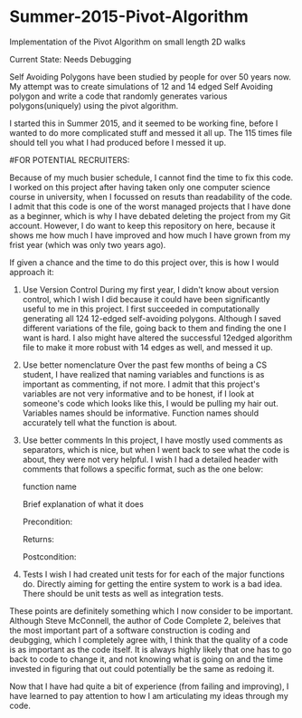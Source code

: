 # Summer-2015-Pivot-Algorithm
Implementation of the Pivot Algorithm on small length 2D walks

Current State: Needs Debugging

Self Avoiding Polygons have been studied by people for over 50 years now.
My attempt was to create simulations of 12 and 14 edged Self Avoiding polygon and
write a code that randomly generates various polygons(uniquely) using the pivot algorithm.

I started this in Summer 2015, and it seemed to be working fine, before I wanted to do more
complicated stuff and messed it all up.
The 115 times file should tell you what I had produced before I messed it up.



#FOR POTENTIAL RECRUITERS:

Because of my much busier schedule, I cannot find the time to fix this code. I worked on this project after having taken only one computer science course in university, when I focussed on resuts than readability of the code. I admit that this code is one of the worst managed projects that I have done as a beginner, which is why I have debated deleting the project from my Git account. However, I do want to keep this repository on here, because it shows me how much I have improved and how much I have grown from my frist year (which was only two years ago). 

If given a chance and the time to do this project over, this is how I would approach it:

1. Use Version Control
During my first year, I didn't know about version control, which I wish I did because it could have been significantly useful to me in this project. I first succeeded in computationally generating all 124 12-edged self-avoiding polygons. Although I saved different variations of the file, going back to them and finding the one I want is hard. I also might have altered the successful 12edged algorithm file to make it more robust with 14 edges as well, and messed it up. 


2. Use better nomenclature
Over the past few months of being a CS student, I have realized that naming variables and functions is as important as commenting, if not more. I admit that this project's variables are not very informative and to be honest, if I look at someone's code which looks like this, I would be pulling my hair out. Variables names should be informative. Function names should accurately tell what the function is about.

3. Use better comments
In this project, I have mostly used comments as separators, which is nice, but when I went back to see what the code is about, they were not very helpful. I wish I had a detailed header with comments that follows a specific format, such as the one below:

   function name
   
   Brief explanation of what it does
   
   Precondition:
   
   Returns:
   
   Postcondition:


4. Tests
I wish I had created unit tests for for each of the major functions do. Directly aiming for getting the entire system to work is a bad idea. There should be unit tests as well as integration tests.


These points are definitely something which I now consider to be important. Although Steve McConnell, the author of Code Complete 2, beleives that the most important part of a software construction is coding and deubgging, which I completely agree with, I think that the quality of a code is as important as the code itself. It is always highly likely that one has to go back to code to change it, and not knowing what is going on and the time invested in figuring that out could potentially be the same as redoing it.

Now that I have had quite a bit of experience (from failing and improving), I have learned to pay attention to how I am articulating my ideas through my code.
